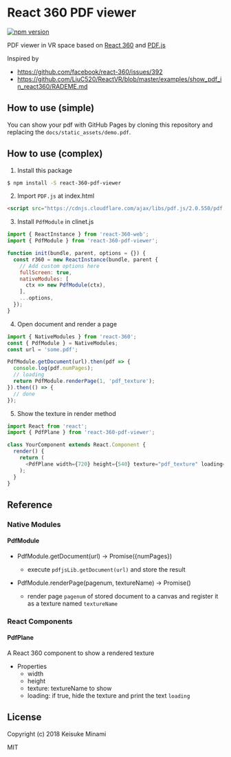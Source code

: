 # React 360 PDF viewer

[![npm version](https://badge.fury.io/js/react-360-pdf-viewer.svg)](https://badge.fury.io/js/react-360-pdf-viewer)

PDF viewer in VR space based on [React 360](https://facebook.github.io/react-360/) and [PDF.js](http://mozilla.github.io/pdf.js/)

Inspired by
- https://github.com/facebook/react-360/issues/392
- https://github.com/LiuC520/ReactVR/blob/master/examples/show_pdf_in_react360/RADEME.md

## How to use (simple)

You can show your pdf with GitHub Pages by cloning this repository and replacing the `docs/static_assets/demo.pdf`.

## How to use (complex)

1. Install this package

```bash
$ npm install -S react-360-pdf-viewer
```

2. Import `PDF.js` at index.html

```html
<script src="https://cdnjs.cloudflare.com/ajax/libs/pdf.js/2.0.550/pdf.min.js"></script>
```

3. Install `PdfModule` in clinet.js

```javascript
import { ReactInstance } from 'react-360-web';
import { PdfModule } from 'react-360-pdf-viewer';

function init(bundle, parent, options = {}) {
  const r360 = new ReactInstance(bundle, parent {
    // Add custom options here
    fullScreen: true,
    nativeModules: [
      ctx => new PdfModule(ctx),
    ],
    ...options,
  });
}
```

4. Open document and render a page

```javascript
import { NativeModules } from 'react-360';
const { PdfModule } = NativeModules;
const url = 'some.pdf';

PdfModule.getDocument(url).then(pdf => {
  console.log(pdf.numPages);
  // loading
  return PdfModule.renderPage(1, 'pdf_texture');
}).then(() => {
  // done
});

```

5. Show the texture in render method

```javascript
import React from 'react';
import { PdfPlane } from 'react-360-pdf-viewer';

class YourComponent extends React.Component {
  render() {
    return (
      <PdfPlane width={720} height={540} texture="pdf_texture" loading={false} />
    );
  }
}
```

## Reference

### Native Modules
#### PdfModule
- PdfModule.getDocument(url) -> Promise({numPages})
    - execute `pdfjsLib.getDocument(url)` and store the result

- PdfModule.renderPage(pagenum, textureName) -> Promise()
    - render page `pagenum` of stored document to a canvas and register it as a texture named `textureName`

### React Components

#### PdfPlane

A React 360 component to show a rendered texture

- Properties
    - width
    - height
    - texture: textureName to show
    - loading: if true, hide the texture and print the text `loading`

## License

Copyright (c) 2018 Keisuke Minami

MIT

